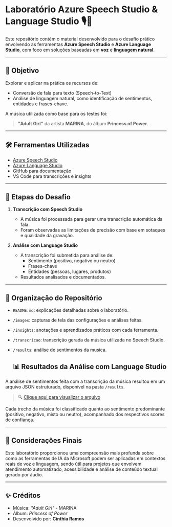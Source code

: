 # Laboratório Azure Speech Studio & Language Studio 🎙️🧠

Este repositório contém o material desenvolvido para o desafio prático envolvendo as ferramentas **Azure Speech Studio** e **Azure Language Studio**, com foco em soluções baseadas em **voz** e **linguagem natural**.

---

## 🎯 Objetivo

Explorar e aplicar na prática os recursos de:
- Conversão de fala para texto (Speech-to-Text)
- Análise de linguagem natural, como identificação de sentimentos, entidades e frases-chave.

A música utilizada como base para os testes foi:

> **"Adult Girl"** da artista **MARINA**, do álbum **Princess of Power**.

---

## 🛠️ Ferramentas Utilizadas

- [Azure Speech Studio](https://speech.microsoft.com/)
- [Azure Language Studio](https://language.cognitive.azure.com/)
- GitHub para documentação
- VS Code para transcrições e insights

---

## 📌 Etapas do Desafio

1. **Transcrição com Speech Studio**
   - A música foi processada para gerar uma transcrição automática da fala.
   - Foram observadas as limitações de precisão com base em sotaques e qualidade da gravação.

2. **Análise com Language Studio**
   - A transcrição foi submetida para análise de:
     - Sentimento (positivo, negativo ou neutro)
     - Frases-chave
     - Entidades (pessoas, lugares, produtos)
   - Resultados analisados e documentados.

---

## 📁 Organização do Repositório

- `README.md`: explicações detalhadas sobre o laboratório.
- `/images`: capturas de tela das configurações e análises feitas.
- `/insights`: anotações e aprendizados práticos com cada ferramenta.
- `/transcricao`: transcrição gerada da música utilizada no Speech Studio.
- `/results`: análise de sentimentos da musica.

  ## 📊 Resultados da Análise com Language Studio

A análise de sentimentos feita com a transcrição da música resultou em um arquivo JSON estruturado, disponível na pasta `/results`.

> 🔍 [Clique aqui para visualizar o arquivo](./results/language-analysis.json)

Cada trecho da música foi classificado quanto ao sentimento predominante (positivo, negativo, misto ou neutro), acompanhado dos respectivos scores de confiança.


---

## 📝 Considerações Finais

Este laboratório proporcionou uma compreensão mais profunda sobre como as ferramentas de IA da Microsoft podem ser aplicadas em contextos reais de voz e linguagem, sendo útil para projetos que envolvem atendimento automatizado, acessibilidade e análise de conteúdo textual gerado por áudio.

---

## ✨ Créditos

- Música: *"Adult Girl"* - MARINA
- Álbum: *Princess of Power*
- Desenvolvido por: **Cinthia Ramos**
